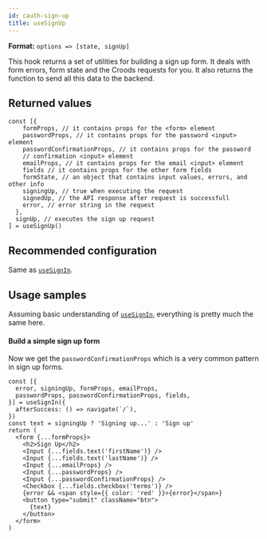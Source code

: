 ```yaml
---
id: cauth-sign-up
title: useSignUp
---
```


**Format:** `options => [state, signUp]`

This hook returns a set of utilities for building a sign up form. It deals with form errors, form state and the Croods requests for you. It also returns the function to send all this data to the backend.

## Returned values

```
const [{
    formProps, // it contains props for the <form> element
    passwordProps, // it contains props for the password <input> element
    passwordConfirmationProps, // it contains props for the password
    // confirmation <input> element
    emailProps, // it contains props for the email <input> element
    fields // it contains props for the other form fields
    formState, // an object that contains input values, errors, and other info
    signingUp, // true when executing the request
    signedUp, // the API response after request is successfull
    error, // error string in the request
  },
  signUp, // executes the sign up request
] = useSignUp()
```

## Recommended configuration

Same as [`useSignIn`](/docs/cauth-sign-in#recommended-configuration).

## Usage samples

Assuming basic understanding of [`useSignIn`](/docs/cauth-sign-in#usage-samples), everything is pretty much the same here.

#### Build a simple sign up form

Now we get the `passwordConfirmationProps` which is a very common pattern in sign up forms.

```
const [{
  error, signingUp, formProps, emailProps,
  passwordProps, passwordConfirmationProps, fields,
}] = useSignIn({
  afterSuccess: () => navigate(`/`),
})
const text = signingUp ? 'Signing up...' : 'Sign up'
return (
  <form {...formProps}>
    <h2>Sign Up</h2>
    <Input {...fields.text('firstName')} />
    <Input {...fields.text('lastName')} />
    <Input {...emailProps} />
    <Input {...passwordProps} />
    <Input {...passwordConfirmationProps} />
    <Checkbox {...fields.checkbox('terms')} />
    {error && <span style={{ color: 'red' }}>{error}</span>}
    <button type="submit" className="btn">
      {text}
    </button>
  </form>
)
```
